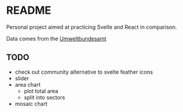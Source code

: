 # README

Personal project aimed at practicing Svelte and React in comparison.

Data comes from the [Umweltbundesamt](https://www.umweltbundesamt.de/daten/umweltindikatoren/indikator-emission-von-treibhausgasen#die-wichtigsten-fakten)



## TODO
- check out community alternative to svelte feather icons
- slider
- area chart
  - plot total area
  - split into sectors
- mosaic chart
